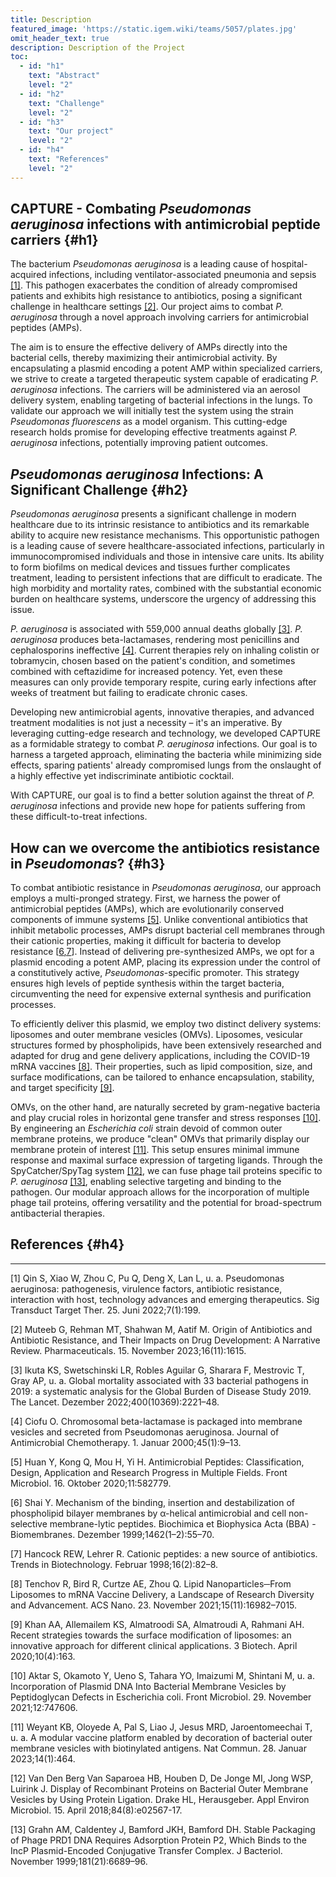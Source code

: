 ```yaml
---
title: Description
featured_image: 'https://static.igem.wiki/teams/5057/plates.jpg'
omit_header_text: true
description: Description of the Project
toc:
  - id: "h1"
    text: "Abstract"
    level: "2"
  - id: "h2"
    text: "Challenge" 
    level: "2"
  - id: "h3"
    text: "Our project"
    level: "2"
  - id: "h4"
    text: "References"  
    level: "2" 
---
```



## CAPTURE - Combating *Pseudomonas aeruginosa* infections with antimicrobial peptide carriers {#h1}
The bacterium *Pseudomonas aeruginosa* is a leading cause of hospital-acquired infections, including ventilator-associated pneumonia and sepsis [[1]](#Ref1). This pathogen exacerbates the condition of already compromised patients and exhibits high resistance to antibiotics, posing a significant challenge in healthcare settings [[2]](#Ref2). Our project aims to combat *P. aeruginosa* through a novel approach involving carriers for antimicrobial peptides (AMPs).

The aim is to ensure the effective delivery of AMPs directly into the bacterial cells, thereby maximizing their antimicrobial activity. By encapsulating a plasmid encoding a potent AMP within specialized carriers, we strive to create a targeted therapeutic system capable of eradicating *P. aeruginosa* infections. The carriers will be administered via an aerosol delivery system, enabling targeting of bacterial infections in the lungs. To validate our approach we will initially test the system using the strain *Pseudomonas fluorescens* as a model organism. This cutting-edge research holds promise for developing effective treatments against *P. aeruginosa* infections, potentially improving patient outcomes.


## *Pseudomonas aeruginosa* Infections: A Significant Challenge {#h2}
*Pseudomonas aeruginosa* presents a significant challenge in modern healthcare due to its intrinsic resistance to antibiotics and its remarkable ability to acquire new resistance mechanisms. This opportunistic pathogen is a leading cause of severe healthcare-associated infections, particularly in immunocompromised individuals and those in intensive care units. Its ability to form biofilms on medical devices and tissues further complicates treatment, leading to persistent infections that are difficult to eradicate. The high morbidity and mortality rates, combined with the substantial economic burden on healthcare systems, underscore the urgency of addressing this issue.

*P. aeruginosa* is associated with 559,000 annual deaths globally [[3]](#Ref3). *P. aeruginosa* produces beta-lactamases, rendering most penicillins and cephalosporins ineffective [[4]](#Ref4). Current therapies rely on inhaling colistin or tobramycin, chosen based on the patient's condition, and sometimes combined with ceftazidime for increased potency. Yet, even these measures can only provide temporary respite, curing early infections after weeks of treatment but failing to eradicate chronic cases.

Developing new antimicrobial agents, innovative therapies, and advanced treatment modalities is not just a necessity – it's an imperative. By leveraging cutting-edge research and technology, we developed CAPTURE as a formidable strategy to combat *P. aeruginosa* infections. Our goal is to harness a targeted approach, eliminating the bacteria while minimizing side effects, sparing patients' already compromised lungs from the onslaught of a highly effective yet indiscriminate antibiotic cocktail.

With CAPTURE, our goal is to find a better solution against the threat of *P. aeruginosa* infections and provide new hope for patients suffering from these difficult-to-treat infections.

## How can we overcome the antibiotics resistance in *Pseudomonas*? {#h3}

To combat antibiotic resistance in *Pseudomonas aeruginosa*, our approach employs a multi-pronged strategy. First, we harness the power of antimicrobial peptides (AMPs), which are evolutionarily conserved components of immune systems [[5]](#Ref5). Unlike conventional antibiotics that inhibit metabolic processes, AMPs disrupt bacterial cell membranes through their cationic properties, making it difficult for bacteria to develop resistance [[6](#Ref6)[,7](#Ref7)]. Instead of delivering pre-synthesized AMPs, we opt for a plasmid encoding a potent AMP, placing its expression under the control of a constitutively active, *Pseudomonas*-specific promoter. This strategy ensures high levels of peptide synthesis within the target bacteria, circumventing the need for expensive external synthesis and purification processes.

To efficiently deliver this plasmid, we employ two distinct delivery systems: liposomes and outer membrane vesicles (OMVs). Liposomes, vesicular structures formed by phospholipids, have been extensively researched and adapted for drug and gene delivery applications, including the COVID-19 mRNA vaccines [[8]](#Ref8). Their properties, such as lipid composition, size, and surface modifications, can be tailored to enhance encapsulation, stability, and target specificity [[9]](#Ref9).

OMVs, on the other hand, are naturally secreted by gram-negative bacteria and play crucial roles in horizontal gene transfer and stress responses [[10]](#Ref10). By engineering an *Escherichia coli* strain devoid of common outer membrane proteins, we produce "clean" OMVs that primarily display our membrane protein of interest [[11]](#Ref11). This setup ensures minimal immune response and maximal surface expression of targeting ligands. Through the SpyCatcher/SpyTag system [[12]](#Ref12), we can fuse phage tail proteins specific to *P. aeruginosa* [[13]](#Ref13), enabling selective targeting and binding to the pathogen. Our modular approach allows for the incorporation of multiple phage tail proteins, offering versatility and the potential for broad-spectrum antibacterial therapies.


## References {#h4}
---
<div class="f5">
<p id="Ref1"> [1] Qin S, Xiao W, Zhou C, Pu Q, Deng X, Lan L, u. a. Pseudomonas aeruginosa: pathogenesis, virulence factors, antibiotic resistance, interaction with host, technology advances and emerging therapeutics. Sig Transduct Target Ther. 25. Juni 2022;7(1):199.</p> 

<p id="Ref2"> [2] Muteeb G, Rehman MT, Shahwan M, Aatif M. Origin of Antibiotics and Antibiotic Resistance, and Their Impacts on Drug Development: A Narrative Review. Pharmaceuticals. 15. November 2023;16(11):1615.</p> 

<p id="Ref3"> [3] Ikuta KS, Swetschinski LR, Robles Aguilar G, Sharara F, Mestrovic T, Gray AP, u. a. Global mortality associated with 33 bacterial pathogens in 2019: a systematic analysis for the Global Burden of Disease Study 2019. The Lancet. Dezember 2022;400(10369):2221–48. 
</p>

<p id="Ref4"> [4] Ciofu O. Chromosomal beta-lactamase is packaged into membrane vesicles and secreted from Pseudomonas aeruginosa. Journal of Antimicrobial Chemotherapy. 1. Januar 2000;45(1):9–13.</p>

<p id="Ref5"> [5] Huan Y, Kong Q, Mou H, Yi H. Antimicrobial Peptides: Classification, Design, Application and Research Progress in Multiple Fields. Front Microbiol. 16. Oktober 2020;11:582779.</p>

<p id="Ref6"> [6] Shai Y. Mechanism of the binding, insertion and destabilization of phospholipid bilayer membranes by α-helical antimicrobial and cell non-selective membrane-lytic peptides. Biochimica et Biophysica Acta (BBA) - Biomembranes. Dezember 1999;1462(1–2):55–70.</p>

<p id="Ref7"> [7] Hancock REW, Lehrer R. Cationic peptides: a new source of antibiotics. Trends in Biotechnology. Februar 1998;16(2):82–8.</p>

<p id="Ref8"> [8] Tenchov R, Bird R, Curtze AE, Zhou Q. Lipid Nanoparticles─From Liposomes to mRNA Vaccine Delivery, a Landscape of Research Diversity and Advancement. ACS Nano. 23. November 2021;15(11):16982–7015.</p>

<p id="Ref9"> [9] Khan AA, Allemailem KS, Almatroodi SA, Almatroudi A, Rahmani AH. Recent strategies towards the surface modification of liposomes: an innovative approach for different clinical applications. 3 Biotech. April 2020;10(4):163.</p>

<p id="Ref10"> [10] Aktar S, Okamoto Y, Ueno S, Tahara YO, Imaizumi M, Shintani M, u. a. Incorporation of Plasmid DNA Into Bacterial Membrane Vesicles by Peptidoglycan Defects in Escherichia coli. Front Microbiol. 29. November 2021;12:747606.</p>

<p id="Ref11"> [11] Weyant KB, Oloyede A, Pal S, Liao J, Jesus MRD, Jaroentomeechai T, u. a. A modular vaccine platform enabled by decoration of bacterial outer membrane vesicles with biotinylated antigens. Nat Commun. 28. Januar 2023;14(1):464.</p>

<p id="Ref12"> [12] Van Den Berg Van Saparoea HB, Houben D, De Jonge MI, Jong WSP, Luirink J. Display of Recombinant Proteins on Bacterial Outer Membrane Vesicles by Using Protein Ligation. Drake HL, Herausgeber. Appl Environ Microbiol. 15. April 2018;84(8):e02567-17.</p>

<p id="Ref13"> [13] Grahn AM, Caldentey J, Bamford JKH, Bamford DH. Stable Packaging of Phage PRD1 DNA Requires Adsorption Protein P2, Which Binds to the IncP Plasmid-Encoded Conjugative Transfer Complex. J Bacteriol. November 1999;181(21):6689–96.</p>

</div>